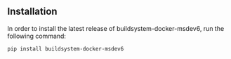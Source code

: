 
## Installation
In order to install the latest release of buildsystem-docker-msdev6, run the following command:

```
pip install buildsystem-docker-msdev6
```
